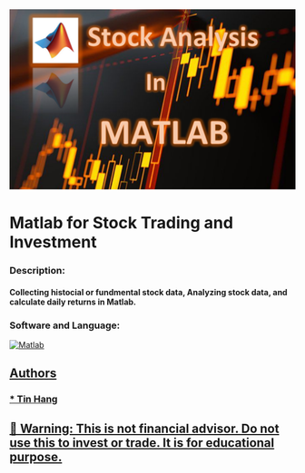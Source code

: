 <img src="MATLAB.PNG">

# Matlab for Stock Trading and Investment  

### Description:
#### Collecting histocial or fundmental stock data, Analyzing stock data, and calculate daily returns in Matlab.   

<h3 align="left"> Software and Language:</h3>
<p align="left"> </a> <a href="https://www.mathworks.com/" target="_blank"> <img src="https://upload.wikimedia.org/wikipedia/commons/2/21/Matlab_Logo.png" alt="Matlab" width="100" height="100"/>  

## Authors   
### * Tin Hang  

## 🔴 Warning: This is not financial advisor.  Do not use this to invest or trade. It is for educational purpose. 
